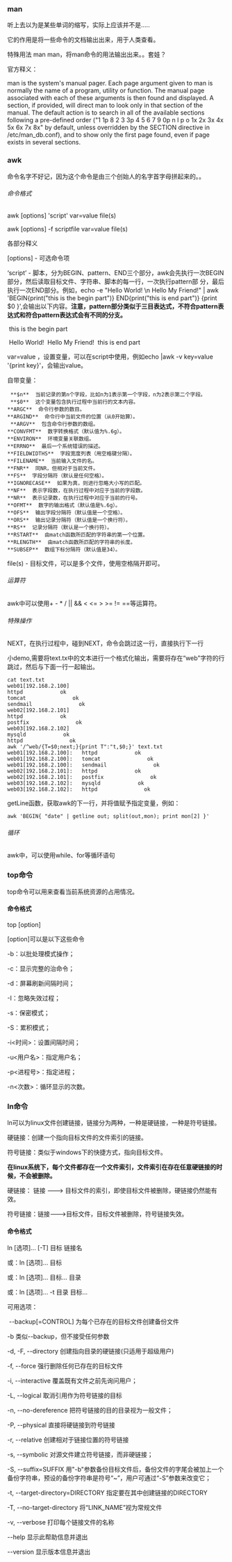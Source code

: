 ### man

听上去以为是某些单词的缩写，实际上应该并不是.....

它的作用是将一些命令的文档输出出来，用于人类查看。

特殊用法 man man，将man命令的用法输出出来。。套娃？

官方释义：

man is the system's manual pager.  Each page argument given to man is normally the name of a program, utility or function.  The manual page associated with each of these arguments is then found and displayed.  A section, if provided, will direct man to look only in that section of the manual.  The default action is to search  in  all  of  the
       available sections following a pre-defined order ("1 1p 8 2 3 3p 4 5 6 7 9 0p n l p o 1x 2x 3x 4x 5x 6x 7x 8x" by default, unless overridden by the SECTION directive in /etc/man_db.conf), and to show only the first page found, even if page exists in several sections.



### awk

命令名字不好记，因为这个命令是由三个创始人的名字首字母拼起来的。。

###### 命令格式

awk [options] 'script' var=value file(s) 

awk [options] -f scriptfile var=value file(s)

各部分释义

[options] - 可选命令项

‘script’ - 脚本，分为BEGIN、pattern、END三个部分，awk会先执行一次BEGIN部分，然后读取目标文件、字符串、脚本的每一行，一次执行pattern部	分，最后执行一次END部分。例如，echo -e "Hello World! \n Hello My Friend!" | awk 'BEGIN{print("this is the begin part")} END{print("this is end part")} 	{print $0 }',会输出以下内容。**注意，pattern部分类似于三目表达式，不符合pattern表达式和符合pattern表达式会有不同的分支。**

​	this is the begin part

​	Hello World! 
​	 Hello My Friend!
​	this is end part

var=value ，设置变量，可以在script中使用，例如echo |awk -v key=value '{print key}'，会输出value。

   自带变量：

```
 **$n**  当前记录的第n个字段，比如n为1表示第一个字段，n为2表示第二个字段。 
 **$0**  这个变量包含执行过程中当前行的文本内容。
**ARGC**  命令行参数的数目。
**ARGIND**  命令行中当前文件的位置（从0开始算）。
 **ARGV**  包含命令行参数的数组。
**CONVFMT**  数字转换格式（默认值为%.6g）。
**ENVIRON**  环境变量关联数组。
**ERRNO**  最后一个系统错误的描述。
**FIELDWIDTHS**  字段宽度列表（用空格键分隔）。
**FILENAME**  当前输入文件的名。
**FNR**  同NR，但相对于当前文件。
**FS**  字段分隔符（默认是任何空格）。
**IGNORECASE**  如果为真，则进行忽略大小写的匹配。
**NF**  表示字段数，在执行过程中对应于当前的字段数。
**NR**  表示记录数，在执行过程中对应于当前的行号。
**OFMT**  数字的输出格式（默认值是%.6g）。
**OFS**  输出字段分隔符（默认值是一个空格）。
**ORS**  输出记录分隔符（默认值是一个换行符）。
**RS**  记录分隔符（默认是一个换行符）。
**RSTART**  由match函数所匹配的字符串的第一个位置。
**RLENGTH**  由match函数所匹配的字符串的长度。
**SUBSEP**  数组下标分隔符（默认值是34）。
```

file(s) - 目标文件，可以是多个文件，使用空格隔开即可。

###### 运算符

awk中可以使用+ - * / || && < <= > >= != ==等运算符。

###### 特殊操作

NEXT，在执行过程中，碰到NEXT，命令会跳过这一行，直接执行下一行

小demo,需要将text.tx中的文本进行一个格式化输出，需要将存在“web”字符的行跳过，然后与下面一行一起输出。

```Shell
cat text.txt
web01[192.168.2.100]
httpd            ok
tomcat               ok
sendmail               ok
web02[192.168.2.101]
httpd            ok
postfix               ok
web03[192.168.2.102]
mysqld            ok
httpd               ok
awk '/^web/{T=$0;next;}{print T":"t,$0;}' text.txt
web01[192.168.2.100]:   httpd            ok
web01[192.168.2.100]:   tomcat               ok
web01[192.168.2.100]:   sendmail               ok
web02[192.168.2.101]:   httpd            ok
web02[192.168.2.101]:   postfix               ok
web03[192.168.2.102]:   mysqld            ok
web03[192.168.2.102]:   httpd               ok
```



getLine函数，获取awk的下一行，并将值赋予指定变量，例如：

```shell
awk 'BEGIN{ "date" | getline out; split(out,mon); print mon[2] }'
```

###### 循环

awk中，可以使用while、for等循环语句





### top命令

top命令可以用来查看当前系统资源的占用情况。

#### 命令格式

top [option]

[option]可以是以下这些命令

-b：以批处理模式操作；

 -c：显示完整的治命令； 

-d：屏幕刷新间隔时间；

 -I：忽略失效过程；

 -s：保密模式； 

-S：累积模式；

 -i<时间>：设置间隔时间； 

-u<用户名>：指定用户名； 

-p<进程号>：指定进程；

 -n<次数>：循环显示的次数。



### ln命令

ln可以为linux文件创建链接，链接分为两种，一种是硬链接，一种是符号链接。

硬链接：创建一个指向目标文件的文件索引的链接。

符号链接：类似于windows下的快捷方式，指向目标文件。

**在linux系统下，每个文件都存在一个文件索引，文件索引在存在任意硬链接的时候，不会被删除。**

硬链接： 链接 ---> 目标文件的索引，即使目标文件被删除，硬链接仍然能有效。

符号链接：链接--->目标文件，目标文件被删除，符号链接失效。

#### 命令格式

ln [选项]... [-T] 目标 链接名    

或：ln [选项]... 目标      

或：ln [选项]... 目标... 目录    

或：ln [选项]... -t 目录 目标... 

可用选项：

​    --backup[=CONTROL]  为每个已存在的目标文件创建备份文件

 -b        类似--backup，但不接受任何参数

 -d, -F, --directory   创建指向目录的硬链接(只适用于超级用户) 

-f, --force     强行删除任何已存在的目标文件

 -i, --interactive           覆盖既有文件之前先询问用户；

 -L, --logical               取消引用作为符号链接的目标 

-n, --no-dereference        把符号链接的目的目录视为一般文件；

 -P, --physical              直接将硬链接到符号链接 

-r, --relative              创建相对于链接位置的符号链接 

-s, --symbolic              对源文件建立符号链接，而非硬链接；

 -S, --suffix=SUFFIX         用"-b"参数备份目标文件后，备份文件的字尾会被加上一个备份字符串，预设的备份字符串是符号“~”，用户可通过“-S”参数来改变它； 

-t, --target-directory=DIRECTORY  指定要在其中创建链接的DIRECTORY 

-T, --no-target-directory   将“LINK_NAME”视为常规文件

 -v, --verbose               打印每个链接文件的名称    

--help    显示此帮助信息并退出   

 --version   显示版本信息并退出




